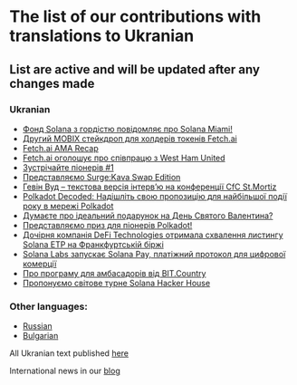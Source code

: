# The list of our contributions with translations to Ukranian

## List are active and will be updated after any changes made

### Ukranian
- [Фонд Solana з гордістю повідомляє про Solana Miami!](https://ua.nq4.net/667umxxwIcp)
- [Другий MOBIX стейкдроп для холдерів токенів Fetch.ai](https://ua.nq4.net/lMyR3WucRb4)
- [Fetch.ai AMA Recap](https://ua.nq4.net/HyWO7Z5K8Xh)
- [Fetch.ai оголошує про співпрацю з West Ham United](https://ua.nq4.net/H3nkkd1339C)
- [Зустрічайте піонерів #1](https://ua.nq4.net/fwO6g72PfVy)
- [Представляємо Surge:Kava Swap Edition](https://ua.nq4.net/KmcppG8PU3W)
- [Гевін Вуд – текстова версія інтерв’ю на конференції CfC St.Mortiz](https://ua.nq4.net/2wWjhxMj_iv)
- [Polkadot Decoded: Надішліть свою пропозицію для найбільшої події року в мережі Polkadot](https://ua.nq4.net/_6ZEQkvlXFq)
- [Думаєте про ідеальний подарунок на День Святого Валентина?](https://ua.nq4.net/Ur2Cqce29p8)
- [Представляємо приз для піонерів Polkadot!](https://ua.nq4.net/iEbLv0R_TiF)
- [Дочірня компанія DeFi Technologies отримала схвалення листингу Solana ETP на Франкфуртській біржі](https://ua.nq4.net/N1UDiUxGsGb)
- [Solana Labs запускає Solana Pay, платіжний протокол для цифрової комерції](https://ua.nq4.net/DqvwhBaCPsS)
- [Про програму для амбасадорів від BIT.Country](https://teletype.in/@plusua/5F6vZ0Oijij)
- [Пропонуємо світове турне Solana Hacker House](https://ua.nq4.net/kO3o3P2m4Av)

### Other languages:
- [Russian](https://github.com/nq4-net/entrance/blob/main/languages/russian.md)
- [Bulgarian](https://github.com/nq4-net/entrance/blob/main/languages/bulgarian.md)

All Ukranian text published [here](https://ua.nq4.net/)

International news in our [blog](https://blog.nq4.net)